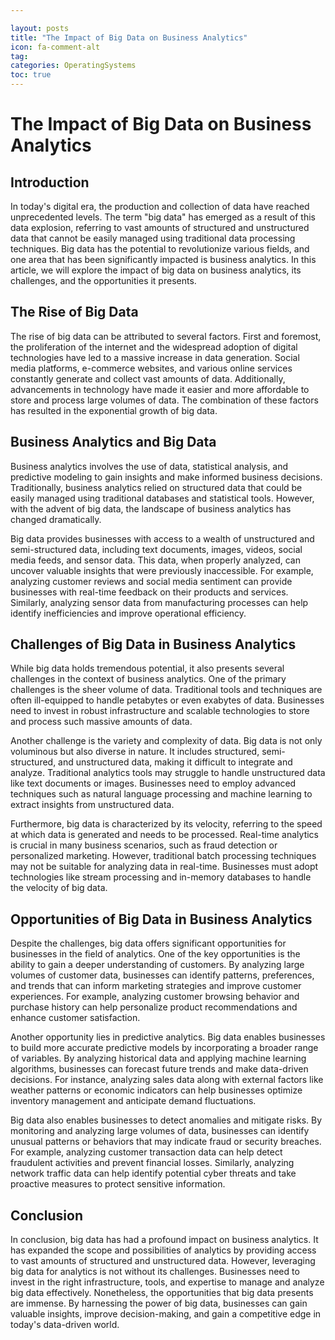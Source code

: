 ```yaml
---

layout: posts
title: "The Impact of Big Data on Business Analytics"
icon: fa-comment-alt
tag:      
categories: OperatingSystems
toc: true
---
```




# The Impact of Big Data on Business Analytics

## Introduction

In today's digital era, the production and collection of data have reached unprecedented levels. The term "big data" has emerged as a result of this data explosion, referring to vast amounts of structured and unstructured data that cannot be easily managed using traditional data processing techniques. Big data has the potential to revolutionize various fields, and one area that has been significantly impacted is business analytics. In this article, we will explore the impact of big data on business analytics, its challenges, and the opportunities it presents.

## The Rise of Big Data

The rise of big data can be attributed to several factors. First and foremost, the proliferation of the internet and the widespread adoption of digital technologies have led to a massive increase in data generation. Social media platforms, e-commerce websites, and various online services constantly generate and collect vast amounts of data. Additionally, advancements in technology have made it easier and more affordable to store and process large volumes of data. The combination of these factors has resulted in the exponential growth of big data.

## Business Analytics and Big Data

Business analytics involves the use of data, statistical analysis, and predictive modeling to gain insights and make informed business decisions. Traditionally, business analytics relied on structured data that could be easily managed using traditional databases and statistical tools. However, with the advent of big data, the landscape of business analytics has changed dramatically.

Big data provides businesses with access to a wealth of unstructured and semi-structured data, including text documents, images, videos, social media feeds, and sensor data. This data, when properly analyzed, can uncover valuable insights that were previously inaccessible. For example, analyzing customer reviews and social media sentiment can provide businesses with real-time feedback on their products and services. Similarly, analyzing sensor data from manufacturing processes can help identify inefficiencies and improve operational efficiency.

## Challenges of Big Data in Business Analytics

While big data holds tremendous potential, it also presents several challenges in the context of business analytics. One of the primary challenges is the sheer volume of data. Traditional tools and techniques are often ill-equipped to handle petabytes or even exabytes of data. Businesses need to invest in robust infrastructure and scalable technologies to store and process such massive amounts of data.

Another challenge is the variety and complexity of data. Big data is not only voluminous but also diverse in nature. It includes structured, semi-structured, and unstructured data, making it difficult to integrate and analyze. Traditional analytics tools may struggle to handle unstructured data like text documents or images. Businesses need to employ advanced techniques such as natural language processing and machine learning to extract insights from unstructured data.

Furthermore, big data is characterized by its velocity, referring to the speed at which data is generated and needs to be processed. Real-time analytics is crucial in many business scenarios, such as fraud detection or personalized marketing. However, traditional batch processing techniques may not be suitable for analyzing data in real-time. Businesses must adopt technologies like stream processing and in-memory databases to handle the velocity of big data.

## Opportunities of Big Data in Business Analytics

Despite the challenges, big data offers significant opportunities for businesses in the field of analytics. One of the key opportunities is the ability to gain a deeper understanding of customers. By analyzing large volumes of customer data, businesses can identify patterns, preferences, and trends that can inform marketing strategies and improve customer experiences. For example, analyzing customer browsing behavior and purchase history can help personalize product recommendations and enhance customer satisfaction.

Another opportunity lies in predictive analytics. Big data enables businesses to build more accurate predictive models by incorporating a broader range of variables. By analyzing historical data and applying machine learning algorithms, businesses can forecast future trends and make data-driven decisions. For instance, analyzing sales data along with external factors like weather patterns or economic indicators can help businesses optimize inventory management and anticipate demand fluctuations.

Big data also enables businesses to detect anomalies and mitigate risks. By monitoring and analyzing large volumes of data, businesses can identify unusual patterns or behaviors that may indicate fraud or security breaches. For example, analyzing customer transaction data can help detect fraudulent activities and prevent financial losses. Similarly, analyzing network traffic data can help identify potential cyber threats and take proactive measures to protect sensitive information.

## Conclusion

In conclusion, big data has had a profound impact on business analytics. It has expanded the scope and possibilities of analytics by providing access to vast amounts of structured and unstructured data. However, leveraging big data for analytics is not without its challenges. Businesses need to invest in the right infrastructure, tools, and expertise to manage and analyze big data effectively. Nonetheless, the opportunities that big data presents are immense. By harnessing the power of big data, businesses can gain valuable insights, improve decision-making, and gain a competitive edge in today's data-driven world.
